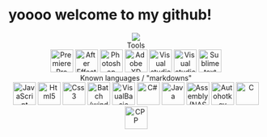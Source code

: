 # yoooo welcome to my github!

<p align="center">
  <img src="https://discord.c99.nl/widget/theme-1/504897777042718722.png"> <br>
  Tools<br>
  <img alt="Premiere Pro 2020 - 2022" width="auto" height="45px" src="https://upload.wikimedia.org/wikipedia/commons/thumb/4/40/Adobe_Premiere_Pro_CC_icon.svg/1200px-Adobe_Premiere_Pro_CC_icon.svg.png"/>
  <img alt="After Effects 2020 - 2022" width="auto" height="45px" src="https://upload.wikimedia.org/wikipedia/commons/thumb/c/cb/Adobe_After_Effects_CC_icon.svg/2101px-Adobe_After_Effects_CC_icon.svg.png"/>
  <img alt="Photoshop 2019 - 2022" width="auto" height="45px" src="https://cdn-icons-png.flaticon.com/512/5968/5968520.png"/>
  <img alt="Adobe XD 2022 - 2022" width="auto" height="45px" src="https://upload.wikimedia.org/wikipedia/commons/thumb/c/c2/Adobe_XD_CC_icon.svg/1051px-Adobe_XD_CC_icon.svg.png"/>
  <img alt="Visual studio 2021 - 2022" width="auto" height="45px" src="https://visualstudio.microsoft.com/wp-content/uploads/2021/10/Product-Icon.svg"/>
  <img alt="Visual studio code 2021 - 2022" width="auto" height="45px" src="https://spece.it/wp-content/uploads/2020/03/1200px-Visual_Studio_Code_1.35_icon.svg.png"/>
  <img alt="Sublime text 2019 - 2022" width="auto" height="45px" src="https://cdn.worldvectorlogo.com/logos/sublime-text.svg"/>
  <br>Known languages / "markdowns"<br>
  <img alt="JavaScript" width="auto" height="45px" src="https://upload.wikimedia.org/wikipedia/commons/thumb/9/99/Unofficial_JavaScript_logo_2.svg/1024px-Unofficial_JavaScript_logo_2.svg.png"/>
  <img alt="Html5" width="auto" height="45px" src="https://www.w3.org/html/logo/downloads/HTML5_Badge_512.png"/>
  <img alt="Css3" width="auto" height="45px" src="https://upload.wikimedia.org/wikipedia/commons/thumb/7/70/Devicon-css3-plain.svg/2048px-Devicon-css3-plain.svg.png"/>
  <img alt="Batch (windows scripts)" width="auto" height="45px" src="https://www.unifiedremote.com/remotes/raw/unifiedremote_remotes_master/main_command/icon_hires.png"/>
  <img alt="VisualBasic" width="auto" height="45px" src="https://cdn.pixabay.com/photo/2015/08/25/13/21/visual-basic-906838_1280.png"/>
  <img alt="C#" width="auto" height="45px" src="https://upload.wikimedia.org/wikipedia/commons/thumb/0/0d/C_Sharp_wordmark.svg/1200px-C_Sharp_wordmark.svg.png"/>
  <img alt="Java" width="auto" height="45px" src="https://impicode.pl/wp-content/uploads/2019/11/java-2.png"/>
  <img alt="Assembly (NASM)" width="auto" height="45px" src="https://upload.wikimedia.org/wikipedia/commons/thumb/0/00/AssemblyScript_logo_2020.svg/2048px-AssemblyScript_logo_2020.svg.png"/>
  <img alt="Autohotkey scripting language" width="auto" height="45px" src="https://i.imgur.com/tjPOPhB.png"/>
  <img alt="C" width="auto" height="45px" src="https://upload.wikimedia.org/wikipedia/commons/thumb/1/18/C_Programming_Language.svg/695px-C_Programming_Language.svg.png"/>
  <img alt="CPP" width="auto" height="45px" src="https://upload.wikimedia.org/wikipedia/commons/thumb/1/18/ISO_C%2B%2B_Logo.svg/1822px-ISO_C%2B%2B_Logo.svg.png"/>
</p>

